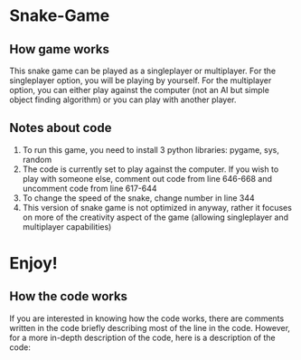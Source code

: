 # Snake-Game
## How game works
This snake game can be played as a singleplayer or multiplayer. For the singleplayer option, you will be playing by yourself. For the multiplayer option, you can either play against the computer (not an AI but simple object finding algorithm) or you can play with another player.

## Notes about code
1. To run this game, you need to install 3 python libraries: pygame, sys, random
2. The code is currently set to play against the computer. If you wish to play with someone else, comment out code from line 646-668 and uncomment code from line 617-644
3. To change the speed of the snake, change number in line 344
4. This version of snake game is not optimized in anyway, rather it focuses on more of the creativity aspect of the game (allowing singleplayer and multiplayer capabilities)

# Enjoy!

## How the code works
If you are interested in knowing how the code works, there are comments written in the code briefly describing most of the line in the code. However, for a more in-depth description of the code, here is a description of the code:

